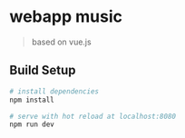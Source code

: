 # webapp music

> based on vue.js

## Build Setup

```bash
# install dependencies
npm install

# serve with hot reload at localhost:8080
npm run dev
```
